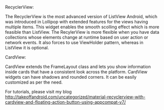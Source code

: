 RecyclerView:

The RecyclerView is the most advanced version of ListView Android, which was introduced in Lollipop with extended features for the views having multiple items. This widget enables the smooth scolling effect which is more feasible than ListView. The RecylerView is more flexible when you have data collections whose elements change at runtime based on user action or network events. It also forces to use ViewHolder pattern, whereas in ListView it is optional.

CardView:

CardView extends the FrameLayout class and lets you show information inside cards that have a consistent look across the platform. CardView widgets can have shadows and rounded corners. It can be easily customized as per the need.

For tutorials, please visit my blog http://takeoffandroid.com/uncategorized/material-recyclerview-with-cardview-and-floating-action-button-using-appcompat-v7/
